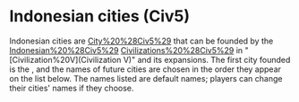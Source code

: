 # Indonesian cities (Civ5)

Indonesian cities are [City%20%28Civ5%29](cities) that can be founded by the [Indonesian%20%28Civ5%29](Indonesian) [Civilizations%20%28Civ5%29](civilization) in "[Civilization%20V](Civilization V)" and its expansions. The first city founded is the , and the names of future cities are chosen in the order they appear on the list below.
The names listed are default names; players can change their cities' names if they choose.
